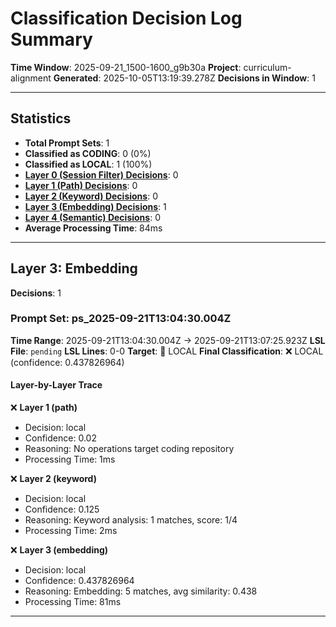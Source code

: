 # Classification Decision Log Summary

**Time Window**: 2025-09-21_1500-1600_g9b30a
**Project**: curriculum-alignment
**Generated**: 2025-10-05T13:19:39.278Z
**Decisions in Window**: 1

---

## Statistics

- **Total Prompt Sets**: 1
- **Classified as CODING**: 0 (0%)
- **Classified as LOCAL**: 1 (100%)
- **[Layer 0 (Session Filter) Decisions](#layer-0-session-filter)**: 0
- **[Layer 1 (Path) Decisions](#layer-1-path)**: 0
- **[Layer 2 (Keyword) Decisions](#layer-2-keyword)**: 0
- **[Layer 3 (Embedding) Decisions](#layer-3-embedding)**: 1
- **[Layer 4 (Semantic) Decisions](#layer-4-semantic)**: 0
- **Average Processing Time**: 84ms

---

## Layer 3: Embedding

**Decisions**: 1

### Prompt Set: ps_2025-09-21T13:04:30.004Z

**Time Range**: 2025-09-21T13:04:30.004Z → 2025-09-21T13:07:25.923Z
**LSL File**: `pending`
**LSL Lines**: 0-0
**Target**: 📍 LOCAL
**Final Classification**: ❌ LOCAL (confidence: 0.437826964)

#### Layer-by-Layer Trace

❌ **Layer 1 (path)**
- Decision: local
- Confidence: 0.02
- Reasoning: No operations target coding repository
- Processing Time: 1ms

❌ **Layer 2 (keyword)**
- Decision: local
- Confidence: 0.125
- Reasoning: Keyword analysis: 1 matches, score: 1/4
- Processing Time: 2ms

❌ **Layer 3 (embedding)**
- Decision: local
- Confidence: 0.437826964
- Reasoning: Embedding: 5 matches, avg similarity: 0.438
- Processing Time: 81ms

---

